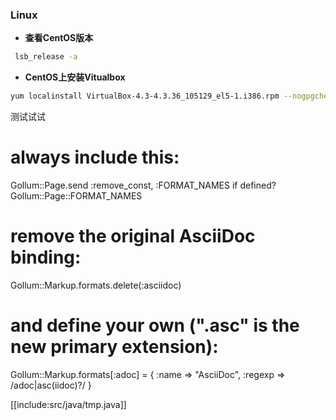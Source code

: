 ### Linux
+ **查看CentOS版本**
```bash
 lsb_release -a
```
+ **CentOS上安装Vitualbox**
```bash
yum localinstall VirtualBox-4.3-4.3.36_105129_el5-1.i386.rpm --nogpgcheck
```

测试试试

# always include this:
Gollum::Page.send :remove_const, :FORMAT_NAMES if defined? Gollum::Page::FORMAT_NAMES

# remove the original AsciiDoc binding:
Gollum::Markup.formats.delete(:asciidoc)

# and define your own (".asc" is the new primary extension):
Gollum::Markup.formats[:adoc] = {
    :name => "AsciiDoc",
    :regexp => /adoc|asc(iidoc)?/
}


[[include:src/java/tmp.java]]